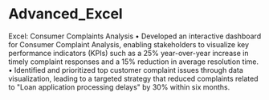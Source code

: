 # Advanced_Excel
Excel:  Consumer Complaints Analysis 
•	Developed an interactive dashboard for Consumer Complaint Analysis, enabling stakeholders to visualize key performance indicators (KPIs) such as a 25% year-over-year increase in timely complaint responses and a 15% reduction in average resolution time.
•	Identified and prioritized top customer complaint issues through data visualization, leading to a targeted strategy that reduced complaints related to "Loan application processing delays" by 30% within six months.
